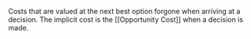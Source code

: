 Costs that are valued at the next best option forgone when arriving at a decision. The implicit cost is the [[Opportunity Cost]] when a decision is made. 